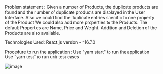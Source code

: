Problem statement : 
Given a number of Products, the duplicate products are found and the number of duplicate products are displayed in the User Interface.
Also we could find the duplicate entries specific to one property of the Product
We could also add more properties to the Products.
The default Properties are Name, Price and Weight.
Addition and Deletion of the Products are also available.

Technologies Used: 
React.js version - ^16.7.0

Procedure to run the application :
Use "yarn start" to run the application
Use "yarn test" to run unit test cases

![image](https://user-images.githubusercontent.com/27405419/51075274-5c970600-16af-11e9-8c73-3e2a036ee94b.png)
